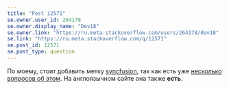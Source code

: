 ```yaml
---
title: "Post 12571"
se.owner.user_id: 264178
se.owner.display_name: "Dev18"
se.owner.link: "https://ru.meta.stackoverflow.com/users/264178/dev18"
se.link: "https://ru.meta.stackoverflow.com/q/12571"
se.post_id: 12571
se.post_type: question
---
```

<p>По моему, стоит добавить метку <a href="https://ru.stackoverflow.com/questions/tagged/syncfusion" class="post-tag" title="показать вопросы с меткой [syncfusion]" aria-label="показать вопросы с меткой [syncfusion]" rel="tag" aria-labelledby="tag-syncfusion-tooltip-container">syncfusion</a>, так как есть уже <a href="https://ru.stackoverflow.com/search?q=syncfusion">несколько вопросов об этом</a>. На англоязычном сайте она также <strong>есть</strong>.</p>
